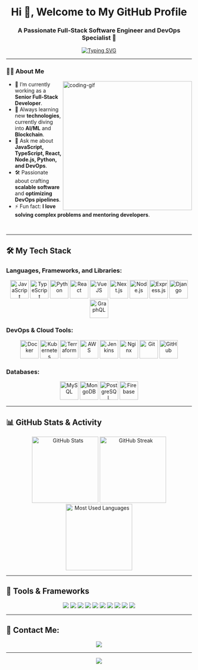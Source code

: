 <!-- Centered Heading with Typing Animation -->
<h1 align="center">Hi 👋, Welcome to My GitHub Profile</h1>
<h3 align="center">A Passionate Full-Stack Software Engineer and DevOps Specialist 🚀</h3>

<!-- Typing Animation -->
<p align="center">
  <a href="https://github.com/DenverCoder1/readme-typing-svg">
    <img src="https://readme-typing-svg.herokuapp.com?font=Fira+Code&size=22&pause=1000&color=19F7E6&center=true&vCenter=true&width=650&lines=Full-Stack+Software+Engineer;9%2B+Years+of+Development+Experience;Specialist+in+JavaScript+and+TypeScript;React%2C+Vue%2C+Next.js+Expert;Node.js+%7C+Python+%7C+PHP+%7C+Go+Backend;DevOps+%7C+AWS+%7C+Docker+%7C+Kubernetes;Always+Learning+and+Sharing+Knowledge" alt="Typing SVG">
  </a>
</p>

---

<!-- About Me Section -->
### 👨‍💻 About Me
<p>
  <img align="right" width="350" src="https://github.com/Adam-pw/Adam-pw/blob/main/animation_500_kxa883sd.gif" alt="coding-gif" />
</p>

- 🔭 I’m currently working as a **Senior Full-Stack Developer**.  
- 🌱 Always learning new **technologies**, currently diving into **AI/ML** and **Blockchain**.  
- 💬 Ask me about **JavaScript, TypeScript, React, Node.js, Python, and DevOps**.  
- 🛠️ Passionate about crafting **scalable software** and **optimizing DevOps pipelines**.  
- ⚡ Fun fact: **I love solving complex problems and mentoring developers**.  

<br clear="right" />

---

<!-- Skill Set Section -->
## 🛠️ My Tech Stack

### Languages, Frameworks, and Libraries:
<div align="center">
  <img src="https://cdn.jsdelivr.net/gh/devicons/devicon/icons/javascript/javascript-original.svg" width="50" height="50" title="JavaScript"/>
  <img src="https://cdn.jsdelivr.net/gh/devicons/devicon/icons/typescript/typescript-original.svg" width="50" height="50" title="TypeScript"/>
  <img src="https://cdn.jsdelivr.net/gh/devicons/devicon/icons/python/python-original.svg" width="50" height="50" title="Python"/>
  <img src="https://cdn.jsdelivr.net/gh/devicons/devicon/icons/react/react-original.svg" width="50" height="50" title="React"/>
  <img src="https://cdn.jsdelivr.net/gh/devicons/devicon/icons/vuejs/vuejs-original.svg" width="50" height="50" title="VueJS"/>
  <img src="https://cdn.jsdelivr.net/gh/devicons/devicon/icons/nextjs/nextjs-original.svg" width="50" height="50" title="Next.js"/>
  <img src="https://cdn.jsdelivr.net/gh/devicons/devicon/icons/nodejs/nodejs-original.svg" width="50" height="50" title="Node.js"/>
  <img src="https://cdn.jsdelivr.net/gh/devicons/devicon/icons/express/express-original.svg" width="50" height="50" title="Express.js"/>
  <img src="https://cdn.jsdelivr.net/gh/devicons/devicon/icons/django/django-plain.svg" width="50" height="50" title="Django"/>
  <img src="https://cdn.jsdelivr.net/gh/devicons/devicon/icons/graphql/graphql-plain.svg" width="50" height="50" title="GraphQL"/>
</div>

### DevOps & Cloud Tools:
<div align="center">
  <img src="https://cdn.jsdelivr.net/gh/devicons/devicon/icons/docker/docker-original.svg" width="50" height="50" title="Docker"/>
  <img src="https://cdn.jsdelivr.net/gh/devicons/devicon/icons/kubernetes/kubernetes-plain.svg" width="50" height="50" title="Kubernetes"/>
  <img src="https://cdn.jsdelivr.net/gh/devicons/devicon/icons/terraform/terraform-original.svg" width="50" height="50" title="Terraform"/>
  <img src="https://cdn.jsdelivr.net/gh/devicons/devicon/icons/amazonwebservices/amazonwebservices-original-wordmark.svg" width="50" height="50" title="AWS"/>
  <img src="https://cdn.jsdelivr.net/gh/devicons/devicon/icons/jenkins/jenkins-line.svg" width="50" height="50" title="Jenkins"/>
  <img src="https://cdn.jsdelivr.net/gh/devicons/devicon/icons/nginx/nginx-original.svg" width="50" height="50" title="Nginx"/>
  <img src="https://cdn.jsdelivr.net/gh/devicons/devicon/icons/git/git-original.svg" width="50" height="50" title="Git"/>
  <img src="https://cdn.jsdelivr.net/gh/devicons/devicon/icons/github/github-original.svg" width="50" height="50" title="GitHub"/>
</div>

### Databases:
<div align="center">
  <img src="https://cdn.jsdelivr.net/gh/devicons/devicon/icons/mysql/mysql-original.svg" width="50" height="50" title="MySQL"/>
  <img src="https://cdn.jsdelivr.net/gh/devicons/devicon/icons/mongodb/mongodb-original.svg" width="50" height="50" title="MongoDB"/>
  <img src="https://cdn.jsdelivr.net/gh/devicons/devicon/icons/postgresql/postgresql-original.svg" width="50" height="50" title="PostgreSQL"/>
  <img src="https://cdn.jsdelivr.net/gh/devicons/devicon/icons/firebase/firebase-plain.svg" width="50" height="50" title="Firebase"/>
</div>

---

<!-- GitHub Stats Section -->
## 📊 GitHub Stats & Activity

<div align="center">
  <img src="https://github-readme-stats.vercel.app/api?username=cool1209&show_icons=true&theme=radical" alt="GitHub Stats" height="180"/>
  <img src="https://github-readme-streak-stats.herokuapp.com/?user=cool1209&theme=radical" alt="GitHub Streak" height="180"/>
  <img src="https://github-readme-stats.vercel.app/api/top-langs/?username=cool1209&layout=compact&theme=radical" height="180" alt="Most Used Languages"/>
</div>

---

<!-- Tools & Badges -->
## 🔧 Tools & Frameworks

<div align="center">
  <img src="https://img.shields.io/badge/React-blue?style=for-the-badge" />
  <img src="https://img.shields.io/badge/Node.js-green?style=for-the-badge" />
  <img src="https://img.shields.io/badge/Next.js-black?style=for-the-badge" />
  <img src="https://img.shields.io/badge/Python-yellow?style=for-the-badge" />
  <img src="https://img.shields.io/badge/Docker-blue?style=for-the-badge" />
  <img src="https://img.shields.io/badge/Kubernetes-lightblue?style=for-the-badge" />
  <img src="https://img.shields.io/badge/AWS-orange?style=for-the-badge" />
  <img src="https://img.shields.io/badge/Jest-red?style=for-the-badge" />
  <img src="https://img.shields.io/badge/MongoDB-green?style=for-the-badge" />
  <img src="https://img.shields.io/badge/PostgreSQL-blue?style=for-the-badge" />
</div>

---

<!-- Contact Info -->
## 📧 Contact Me:
<div align="center">
  <a href="mailto:realdd521@gmail.com">
    <img src="https://img.shields.io/badge/Email-D14836?logo=gmail&logoColor=white&style=for-the-badge" />
  </a>
</div>

---

<!-- Fun Footer -->
<div align="center">
  <img src="https://quotes-github-readme.vercel.app/api?type=horizontal&theme=radical" />
</div>
